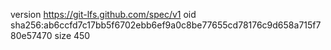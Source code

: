 version https://git-lfs.github.com/spec/v1
oid sha256:ab6ccfd7c17bb5f6702ebb6ef9a0c8be77655cd78176c9d658a715f780e57470
size 450
